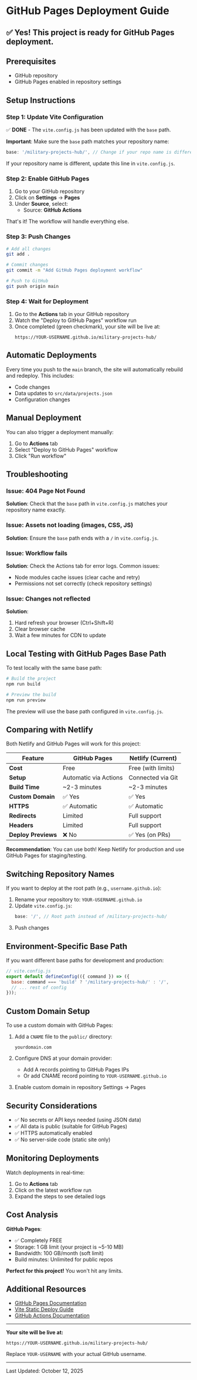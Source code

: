 # GitHub Pages Deployment Guide

## ✅ Yes! This project is ready for GitHub Pages deployment.

## Prerequisites
- GitHub repository
- GitHub Pages enabled in repository settings

## Setup Instructions

### Step 1: Update Vite Configuration
✅ **DONE** - The `vite.config.js` has been updated with the `base` path.

**Important**: Make sure the `base` path matches your repository name:
```javascript
base: '/military-projects-hub/', // Change if your repo name is different
```

If your repository name is different, update this line in `vite.config.js`.

### Step 2: Enable GitHub Pages

1. Go to your GitHub repository
2. Click on **Settings** → **Pages**
3. Under **Source**, select:
   - Source: **GitHub Actions**
   
That's it! The workflow will handle everything else.

### Step 3: Push Changes

```bash
# Add all changes
git add .

# Commit changes
git commit -m "Add GitHub Pages deployment workflow"

# Push to GitHub
git push origin main
```

### Step 4: Wait for Deployment

1. Go to the **Actions** tab in your GitHub repository
2. Watch the "Deploy to GitHub Pages" workflow run
3. Once completed (green checkmark), your site will be live at:
   ```
   https://YOUR-USERNAME.github.io/military-projects-hub/
   ```

## Automatic Deployments

Every time you push to the `main` branch, the site will automatically rebuild and redeploy. This includes:
- Code changes
- Data updates to `src/data/projects.json`
- Configuration changes

## Manual Deployment

You can also trigger a deployment manually:
1. Go to **Actions** tab
2. Select "Deploy to GitHub Pages" workflow
3. Click "Run workflow"

## Troubleshooting

### Issue: 404 Page Not Found
**Solution**: Check that the `base` path in `vite.config.js` matches your repository name exactly.

### Issue: Assets not loading (images, CSS, JS)
**Solution**: Ensure the `base` path ends with a `/` in `vite.config.js`.

### Issue: Workflow fails
**Solution**: Check the Actions tab for error logs. Common issues:
- Node modules cache issues (clear cache and retry)
- Permissions not set correctly (check repository settings)

### Issue: Changes not reflected
**Solution**: 
1. Hard refresh your browser (Ctrl+Shift+R)
2. Clear browser cache
3. Wait a few minutes for CDN to update

## Local Testing with GitHub Pages Base Path

To test locally with the same base path:

```bash
# Build the project
npm run build

# Preview the build
npm run preview
```

The preview will use the base path configured in `vite.config.js`.

## Comparing with Netlify

Both Netlify and GitHub Pages will work for this project:

| Feature | GitHub Pages | Netlify (Current) |
|---------|-------------|-------------------|
| **Cost** | Free | Free (with limits) |
| **Setup** | Automatic via Actions | Connected via Git |
| **Build Time** | ~2-3 minutes | ~2-3 minutes |
| **Custom Domain** | ✅ Yes | ✅ Yes |
| **HTTPS** | ✅ Automatic | ✅ Automatic |
| **Redirects** | Limited | Full support |
| **Headers** | Limited | Full support |
| **Deploy Previews** | ❌ No | ✅ Yes (on PRs) |

**Recommendation**: You can use both! Keep Netlify for production and use GitHub Pages for staging/testing.

## Switching Repository Names

If you want to deploy at the root path (e.g., `username.github.io`):

1. Rename your repository to: `YOUR-USERNAME.github.io`
2. Update `vite.config.js`:
   ```javascript
   base: '/', // Root path instead of /military-projects-hub/
   ```
3. Push changes

## Environment-Specific Base Path

If you want different base paths for development and production:

```javascript
// vite.config.js
export default defineConfig(({ command }) => ({
  base: command === 'build' ? '/military-projects-hub/' : '/',
  // ... rest of config
}));
```

## Custom Domain Setup

To use a custom domain with GitHub Pages:

1. Add a `CNAME` file to the `public/` directory:
   ```
   yourdomain.com
   ```

2. Configure DNS at your domain provider:
   - Add A records pointing to GitHub Pages IPs
   - Or add CNAME record pointing to `YOUR-USERNAME.github.io`

3. Enable custom domain in repository Settings → Pages

## Security Considerations

- ✅ No secrets or API keys needed (using JSON data)
- ✅ All data is public (suitable for GitHub Pages)
- ✅ HTTPS automatically enabled
- ✅ No server-side code (static site only)

## Monitoring Deployments

Watch deployments in real-time:
1. Go to **Actions** tab
2. Click on the latest workflow run
3. Expand the steps to see detailed logs

## Cost Analysis

**GitHub Pages**: 
- ✅ Completely FREE
- Storage: 1 GB limit (your project is ~5-10 MB)
- Bandwidth: 100 GB/month (soft limit)
- Build minutes: Unlimited for public repos

**Perfect for this project!** You won't hit any limits.

## Additional Resources

- [GitHub Pages Documentation](https://docs.github.com/en/pages)
- [Vite Static Deploy Guide](https://vitejs.dev/guide/static-deploy.html)
- [GitHub Actions Documentation](https://docs.github.com/en/actions)

---

**Your site will be live at:**
```
https://YOUR-USERNAME.github.io/military-projects-hub/
```

Replace `YOUR-USERNAME` with your actual GitHub username.

---

Last Updated: October 12, 2025

